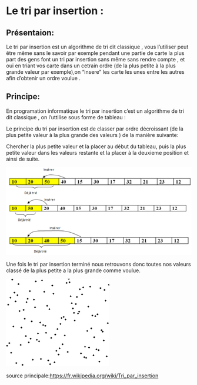 # Le tri par insertion :

## Présentaion:


Le tri par insertion est un algorithme de tri dit classique , vous l’utiliser peut être même sans le savoir par exemple pendant une partie de carte la plus part des gens font un tri par insertion sans même sans rendre compte , et oui en triant vos carte dans un cetrain ordre (de la plus petite à la plus grande valeur par exemple),on “insere” les carte les unes entre les autres afin d’obtenir un ordre voulue .

## Principe:

En programation informatique le tri par insertion c’est un algorithme de tri dit classique , on l’uttilise sous forme de tableau :



Le principe du tri par insertion est de classer par ordre décroissant (de la plus petite valeur à la plus grande des valeurs ) de la manière suivante:

Chercher la plus petite valeur et la placer au début du tableau, puis la plus petite valeur dans les valeurs restante et la placer à la deuxieme position et ainsi de suite.


![](images/tri_insertion4.png)


Une fois le tri par insertion terminé nous retrouvons donc toutes nos valeurs classé de la plus petite a la plus grande comme voulue.


![](images/courbe_insertion.gif)




source principale:https://fr.wikipedia.org/wiki/Tri_par_insertion